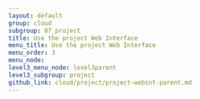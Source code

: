 ```yaml
---
layout: default
group: cloud
subgroup: 07_project
title: Use the project Web Interface
menu_title: Use the project Web Interface
menu_order: 3
menu_node: 
level3_menu_node: level3parent
level3_subgroup: project
github_link: cloud/project/project-webint-parent.md
---
```


